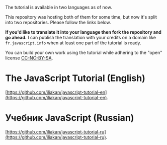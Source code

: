 The tutorial is available in two languages as of now.

This repository was hosting both of them for some time, but now it's split into two repositories. Please follow the links below.

**If you'd like to translate it into your language then fork the repository and go ahead.** I can publish the translation with your credits on a domain like `fr.javascript.info` when at least one part of the tutorial is ready.

You can build your own work using the tutorial while adhering to the "open" license [CC-NC-BY-SA](https://creativecommons.org/licenses/by-nc-sa/4.0/deed).

# The JavaScript Tutorial (English)

[https://github.com/iliakan/javascript-tutorial-en](https://github.com/iliakan/javascript-tutorial-en).

# Учебник JavaScript (Russian)

[https://github.com/iliakan/javascript-tutorial-ru](https://github.com/iliakan/javascript-tutorial-ru).

